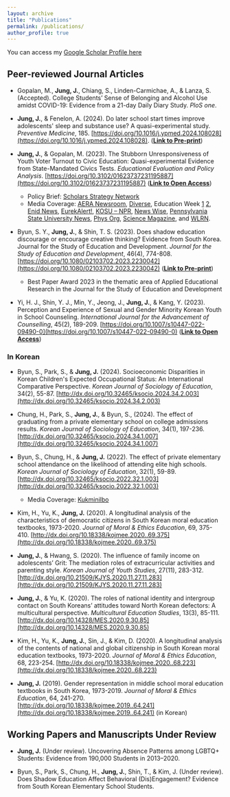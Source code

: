 ```yaml
---
layout: archive
title: "Publications"
permalink: /publications/
author_profile: true
---
```


You can access my [Google Scholar Profile here](https://scholar.google.com/citations?user=7SVYZhEAAAAJ&hl=en)

## Peer-reviewed Journal Articles
* Gopalan, M., **Jung, J.**, Chiang, S., Linden-Carmichae, A., & Lanza, S. (Accepted). College Students’ Sense of Belonging and Alcohol Use amidst COVID-19: Evidence from a 21-day Daily Diary Study. *PloS one*.

* **Jung, J.**, & Fenelon, A. (2024). Do later school start times improve adolescents' sleep and substance use? A quasi-experimental study. *Preventive Medicine*, 185. [https://doi.org/10.1016/j.ypmed.2024.108028](https://doi.org/10.1016/j.ypmed.2024.108028). ([**Link to Pre-print**](https://edworkingpapers.com/ai22-668))

* **Jung, J.**, & Gopalan, M. (2023). The Stubborn Unresponsiveness of Youth Voter Turnout to Civic Education: Quasi-experimental Evidence from State-Mandated Civics Tests. *Educational Evaluation and Policy Analysis*. [https://doi.org/10.3102/01623737231195887](https://doi.org/10.3102/01623737231195887) ([**Link to Open Access**](https://doi.org/10.3102/01623737231195887))
    * Policy Brief: [Scholars Strategy Network](https://scholars.org/contribution/state-mandated-civics-test-policy-does-not)
    * Media Coverage: [AERA Newsroom](https://www.aera.net/Newsroom/Study-Finds-That-State-Mandated-Civics-Test-Policy-Does-Not-Improve-Youth-Voter-Turnout), [Diverse](https://www.diverseeducation.com/reports-data/article/15546897/study-cei-civics-test-policy-ineffective-at-improving-youth-voter-turnout), Education Week [1](https://www.edweek.org/teaching-learning/this-popular-high-school-civics-requirement-doesnt-boost-voting-habits/2023/09) [2](https://www.edweek.org/teaching-learning/elections-depend-on-young-voters-can-civics-tests-drive-up-their-turnout/2022/11), [Enid News](https://www.enidnews.com/news/study-civics-tests-dont-improve-voter-turnout/article_ea1834f6-566d-11ee-ac7b-d37def1c8f6b.html), [EurekAlert!](https://www.eurekalert.org/news-releases/1001334), [KOSU – NPR](https://www.kosu.org/education/2023-09-19/civics-test-mandates-like-oklahomas-havent-improved-young-voter-turnout-study-finds), [News Wise](https://www.newswise.com/articles/study-finds-that-state-mandated-civics-test-policy-does-not-improve-youth-voter-turnout?sc=rsla), [Pennsylvania State University News](https://www.psu.edu/news/education/story/civics-test-policy-fails-increase-youth-voter-turnout-researchers-find/?utm_audience=Combined&utm_source=newswire&utm_medium=email&utm_campaign=Education%20Headlines&utm_content=10-25-2023-09-52&utm_term=Stories%20-%201), [Phys Org](https://phys.org/news/2023-09-state-mandated-civics-policy-youth-voter.html), [Science Magazine](https://scienmag.com/civics-test-policy-fails-to-increase-youth-voter-turnout-researchers-find/), and [WLRN](https://www.wlrn.org/elections-coverage/2023-09-18/florida-civics-engagement-voter-turnout-elections).

* Byun, S. Y., **Jung, J.**, & Shin, T. S. (2023). Does shadow education discourage or encourage creative thinking? Evidence from South Korea. Journal for the Study of Education and Development. *Journal for the Study of Education and Development*, 46(4), 774-808. [https://doi.org/10.1080/02103702.2023.2230042](https://doi.org/10.1080/02103702.2023.2230042) ([**Link to Pre-print**](https://www.ncbi.nlm.nih.gov/pmc/articles/PMC10656031/))
    * Best Paper Award 2023 in the thematic area of Applied Educational Research in the Journal for the Study of Education and Development

* Yi, H. J., Shin, Y. J., Min, Y., Jeong, J., **Jung, J.**, & Kang, Y. (2023). Perception and Experience of Sexual and Gender Minority Korean Youth in School Counseling. *International Journal for the Advancement of Counselling*, 45(2), 189-209. [https://doi.org/10.1007/s10447-022-09490-0](https://doi.org/10.1007/s10447-022-09490-0) ([**Link to Open Access**](https://doi.org/10.1007/s10447-022-09490-0))


### In Korean
* Byun, S., Park, S., & **Jung, J.** (2024). Socioeconomic Disparities in Korean Children's Expected Occupational Status: An International Comparative Perspective. *Korean Journal of Sociology of Education*, 34(2), 55-87. [http://dx.doi.org/10.32465/ksocio.2024.34.2.003](http://dx.doi.org/10.32465/ksocio.2024.34.2.003)

* Chung, H., Park, S., **Jung, J.**, & Byun, S., (2024). The effect of graduating from a private elementary school on college admissions results. *Korean Journal of Sociology of Education*, 34(1), 197-236. [http://dx.doi.org/10.32465/ksocio.2024.34.1.007](http://dx.doi.org/10.32465/ksocio.2024.34.1.007)

* Byun, S., Chung, H., & **Jung, J.** (2022). The effect of private elementary school attendance on the likelihood of attending elite high schools. *Korean Journal of Sociology of Education*, 32(1), 59-89. [http://dx.doi.org/10.32465/ksocio.2022.32.1.003](http://dx.doi.org/10.32465/ksocio.2022.32.1.003)
    * Media Coverage: [Kukminilbo](https://m.kmib.co.kr/view.asp?arcid=0018047828&code=61121111&sid1=soc)

* Kim, H., Yu, K., **Jung, J.** (2020). A longitudinal analysis of the characteristics of democratic citizens in South Korean moral education textbooks, 1973-2020. *Journal of Moral & Ethics Education*, 69, 375-410. [http://dx.doi.org/10.18338/kojmee.2020..69.375](http://dx.doi.org/10.18338/kojmee.2020..69.375)

* **Jung, J.**, & Hwang, S. (2020). The influence of family income on adolescents’ Grit: The mediation roles of extracurricular activities and parenting style. *Korean Journal of Youth Studies*, 27(11), 283-312. [http://dx.doi.org/10.21509/KJYS.2020.11.27.11.283](http://dx.doi.org/10.21509/KJYS.2020.11.27.11.283)

* **Jung, J.**, & Yu, K. (2020). The roles of national identity and intergroup contact on South Koreans’ attitudes toward North Korean defectors: A multicultural perspective. *Multicultural Education Studies*, 13(3), 85-111. [http://dx.doi.org/10.14328/MES.2020.9.30.85](http://dx.doi.org/10.14328/MES.2020.9.30.85)

* Kim, H., Yu, K., **Jung, J.**, Sin, J., & Kim, D. (2020). A longitudinal analysis of the contents of national and global citizenship in South Korean moral education textbooks, 1973-2020. *Journal of Moral & Ethics Education*, 68, 223-254. [http://dx.doi.org/10.18338/kojmee.2020..68.223](http://dx.doi.org/10.18338/kojmee.2020..68.223)

* **Jung, J.** (2019). Gender representation in middle school moral education textbooks in South Korea, 1973-2019. *Journal of Moral & Ethics Education*, 64, 241-270. [http://dx.doi.org/10.18338/kojmee.2019..64.241](http://dx.doi.org/10.18338/kojmee.2019..64.241) (in Korean)



## Working Papers and Manuscripts Under Review
* **Jung, J.** (Under review). Uncovering Absence Patterns among LGBTQ+ Students: Evidence from 190,000 Students in 2013–2020.

* Byun, S., Park, S., Chung, H., **Jung, J.**, Shin, T., & Kim, J. (Under review). Does Shadow Education Affect Behavioral (Dis)Engagement? Evidence from South Korean Elementary School Students.
